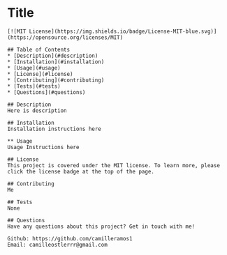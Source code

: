 # Title 

    [![MIT License](https://img.shields.io/badge/License-MIT-blue.svg)](https://opensource.org/licenses/MIT)

    ## Table of Contents
    * [Description](#description)
    * [Installation](#installation)
    * [Usage](#usage)
    * [License](#license)
    * [Contributing](#contributing)
    * [Tests](#tests)
    * [Questions](#questions)

    ## Description
    Here is description

    ## Installation
    Installation instructions here

    ** Usage
    Usage Instructions here

    ## License
    This project is covered under the MIT license. To learn more, please click the license badge at the top of the page.

    ## Contributing
    Me

    ## Tests
    None

    ## Questions
    Have any questions about this project? Get in touch with me!

    Github: https://github.com/camilleramos1
    Email: camilleostlerrr@gmail.com
    
    